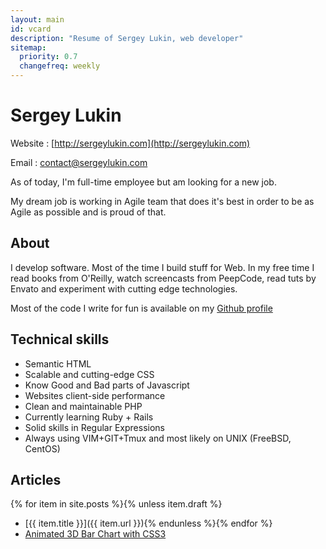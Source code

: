 ```yaml
---
layout: main
id: vcard
description: "Resume of Sergey Lukin, web developer"
sitemap:
  priority: 0.7
  changefreq: weekly
---
```

Sergey Lukin
============

Website
: [http://sergeylukin.com](http://sergeylukin.com)

Email
: [contact@sergeylukin.com](mailto:contact@sergeylukin.com)


As of today, I'm full-time employee but am looking for a new job.

My dream job is working in Agile team that does it's best in order to be
as Agile as possible and is proud of that.

About
-----

I develop software. Most of the time I build stuff for Web. In my free time I read books from O'Reilly, watch screencasts from PeepCode, read tuts by Envato and experiment with cutting edge technologies.

Most of the code I write for fun is available on my [Github profile](https://github.com/sergeylukin)

Technical skills
----------------

* Semantic HTML
* Scalable and cutting-edge CSS
* Know Good and Bad parts of Javascript
* Websites client-side performance
* Clean and maintainable PHP
* Currently learning Ruby + Rails
* Solid skills in Regular Expressions
* Always using VIM+GIT+Tmux and most likely on UNIX (FreeBSD, CentOS)

Articles
--------

{% for item in site.posts %}{% unless item.draft %}
* [{{ item.title }}]({{ item.url }}){% endunless %}{% endfor %}
* [Animated 3D Bar Chart with CSS3](http://tympanus.net/codrops/2012/05/21/animated-3d-bar-chart-with-css3/)
